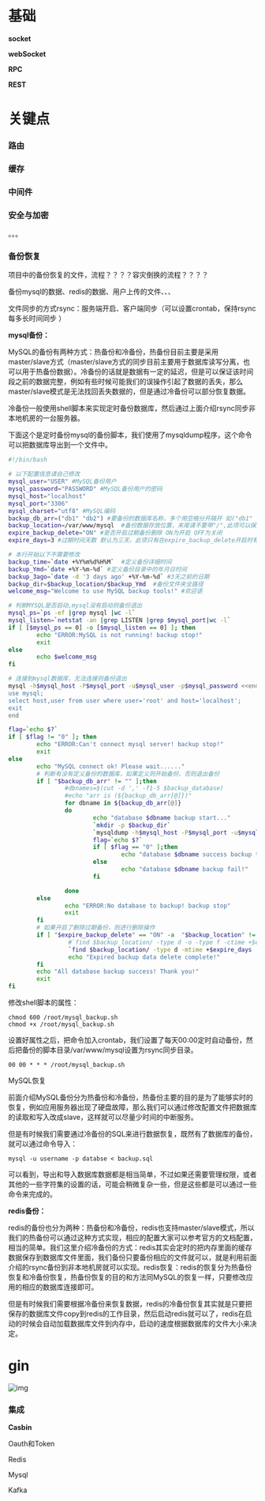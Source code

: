 # 基础

**socket**

**webSocket**

**RPC**

**REST**



# 关键点

### 路由

### 缓存

### 中间件

### 安全与加密

。。。

### 备份恢复

项目中的备份恢复的文件，流程？？？？容灾倒换的流程？？？？

备份mysql的数据、redis的数据、用户上传的文件、、、

文件同步的方式rsync：服务端开启、客户端同步（可以设置crontab，保持rsync每多长时间同步 ）

**mysql备份：**

MySQL的备份有两种方式：热备份和冷备份，热备份目前主要是采用master/slave方式（master/slave方式的同步目前主要用于数据库读写分离，也可以用于热备份数据）。冷备份的话就是数据有一定的延迟，但是可以保证该时间段之前的数据完整，例如有些时候可能我们的误操作引起了数据的丢失，那么master/slave模式是无法找回丢失数据的，但是通过冷备份可以部分恢复数据。

冷备份一般使用shell脚本来实现定时备份数据库，然后通过上面介绍rsync同步非本地机房的一台服务器。

下面这个是定时备份mysql的备份脚本，我们使用了mysqldump程序，这个命令可以把数据库导出到一个文件中。

```bash
#!/bin/bash

# 以下配置信息请自己修改
mysql_user="USER" #MySQL备份用户
mysql_password="PASSWORD" #MySQL备份用户的密码
mysql_host="localhost"
mysql_port="3306"
mysql_charset="utf8" #MySQL编码
backup_db_arr=("db1" "db2") #要备份的数据库名称，多个用空格分开隔开 如("db1" "db2" "db3")
backup_location=/var/www/mysql  #备份数据存放位置，末尾请不要带"/",此项可以保持默认，程序会自动创建文件夹
expire_backup_delete="ON" #是否开启过期备份删除 ON为开启 OFF为关闭
expire_days=3 #过期时间天数 默认为三天，此项只有在expire_backup_delete开启时有效

# 本行开始以下不需要修改
backup_time=`date +%Y%m%d%H%M`  #定义备份详细时间
backup_Ymd=`date +%Y-%m-%d` #定义备份目录中的年月日时间
backup_3ago=`date -d '3 days ago' +%Y-%m-%d` #3天之前的日期
backup_dir=$backup_location/$backup_Ymd  #备份文件夹全路径
welcome_msg="Welcome to use MySQL backup tools!" #欢迎语

# 判断MYSQL是否启动,mysql没有启动则备份退出
mysql_ps=`ps -ef |grep mysql |wc -l`
mysql_listen=`netstat -an |grep LISTEN |grep $mysql_port|wc -l`
if [ [$mysql_ps == 0] -o [$mysql_listen == 0] ]; then
        echo "ERROR:MySQL is not running! backup stop!"
        exit
else
        echo $welcome_msg
fi

# 连接到mysql数据库，无法连接则备份退出
mysql -h$mysql_host -P$mysql_port -u$mysql_user -p$mysql_password <<end
use mysql;
select host,user from user where user='root' and host='localhost';
exit
end

flag=`echo $?`
if [ $flag != "0" ]; then
        echo "ERROR:Can't connect mysql server! backup stop!"
        exit
else
        echo "MySQL connect ok! Please wait......"
        # 判断有没有定义备份的数据库，如果定义则开始备份，否则退出备份
        if [ "$backup_db_arr" != "" ];then
                #dbnames=$(cut -d ',' -f1-5 $backup_database)
                #echo "arr is (${backup_db_arr[@]})"
                for dbname in ${backup_db_arr[@]}
                do
                        echo "database $dbname backup start..."
                        `mkdir -p $backup_dir`
                        `mysqldump -h$mysql_host -P$mysql_port -u$mysql_user -p$mysql_password $dbname --default-character-set=$mysql_charset | gzip > $backup_dir/$dbname-$backup_time.sql.gz`
                        flag=`echo $?`
                        if [ $flag == "0" ];then
                                echo "database $dbname success backup to $backup_dir/$dbname-$backup_time.sql.gz"
                        else
                                echo "database $dbname backup fail!"
                        fi

                done
        else
                echo "ERROR:No database to backup! backup stop"
                exit
        fi
        # 如果开启了删除过期备份，则进行删除操作
        if [ "$expire_backup_delete" == "ON" -a  "$backup_location" != "" ];then
                 #`find $backup_location/ -type d -o -type f -ctime +$expire_days -exec rm -rf {} \;`
                 `find $backup_location/ -type d -mtime +$expire_days | xargs rm -rf`
                 echo "Expired backup data delete complete!"
        fi
        echo "All database backup success! Thank you!"
        exit
fi
```

修改shell脚本的属性：

```
chmod 600 /root/mysql_backup.sh
chmod +x /root/mysql_backup.sh
```

设置好属性之后，把命令加入crontab，我们设置了每天00:00定时自动备份，然后把备份的脚本目录/var/www/mysql设置为rsync同步目录。

```
00 00 * * * /root/mysql_backup.sh
```

MySQL恢复

前面介绍MySQL备份分为热备份和冷备份，热备份主要的目的是为了能够实时的恢复，例如应用服务器出现了硬盘故障，那么我们可以通过修改配置文件把数据库的读取和写入改成slave，这样就可以尽量少时间的中断服务。

但是有时候我们需要通过冷备份的SQL来进行数据恢复，既然有了数据库的备份，就可以通过命令导入：

```
mysql -u username -p databse < backup.sql
```

可以看到，导出和导入数据库数据都是相当简单，不过如果还需要管理权限，或者其他的一些字符集的设置的话，可能会稍微复杂一些，但是这些都是可以通过一些命令来完成的。



**redis备份：**

redis的备份也分为两种：热备份和冷备份，redis也支持master/slave模式，所以我们的热备份可以通过这种方式实现，相应的配置大家可以参考官方的文档配置，相当的简单。我们这里介绍冷备份的方式：redis其实会定时的把内存里面的缓存数据保存到数据库文件里面，我们备份只要备份相应的文件就可以，就是利用前面介绍的rsync备份到非本地机房就可以实现。redis恢复：redis的恢复分为热备份恢复和冷备份恢复，热备份恢复的目的和方法同MySQL的恢复一样，只要修改应用的相应的数据库连接即可。

但是有时候我们需要根据冷备份来恢复数据，redis的冷备份恢复其实就是只要把保存的数据库文件copy到redis的工作目录，然后启动redis就可以了，redis在启动的时候会自动加载数据库文件到内存中，启动的速度根据数据库的文件大小来决定。



# gin

![img](https://astaxie.gitbooks.io/build-web-application-with-golang/content/zh/images/navi13.png?raw=true) 

### 集成

**Casbin** 

Oauth和Token

Redis

Mysql

Kafka





